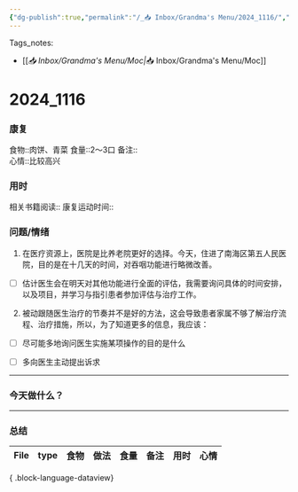 ```yaml
---
{"dg-publish":true,"permalink":"/_📥 Inbox/Grandma's Menu/2024_1116/","tags":["🏥","养老院"]}
---
```


 Tags_notes:
 -  [[_📥 Inbox/Grandma's Menu/Moc\|_📥 Inbox/Grandma's Menu/Moc]]
# 2024_1116
### 康复
食物::肉饼、青菜
食量::2～3口
备注::  
心情::比较高兴

### 用时
相关书籍阅读::
康复运动时间::
### 问题/情绪
1. 在医疗资源上，医院是比养老院更好的选择。今天，住进了南海区第五人民医院，目的是在十几天的时间，对吞咽功能进行略微改善。
- [ ] 估计医生会在明天对其他功能进行全面的评估，我需要询问具体的时间安排，以及项目，并学习与指引患者参加评估与治疗工作。

2. 被动跟随医生治疗的节奏并不是好的方法，这会导致患者家属不够了解治疗流程、治疗措施，所以，为了知道更多的信息，我应该：
- [ ] 尽可能多地询问医生实施某项操作的目的是什么
- [ ] 多向医生主动提出诉求


___
### 今天做什么？
---
### 总结
| File | type | 食物 | 做法 | 食量 | 备注 | 用时 | 心情 |
| ---- | ---- | -- | -- | -- | -- | -- | -- |

{ .block-language-dataview}